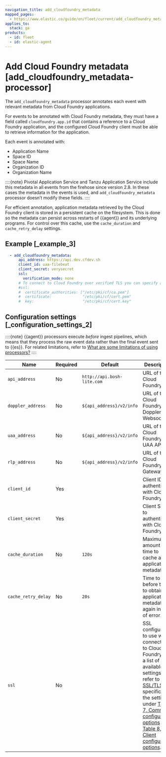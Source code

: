 ```yaml
---
navigation_title: add_cloudfoundry_metadata
mapped_pages:
  - https://www.elastic.co/guide/en/fleet/current/add_cloudfoundry_metadata-processor.html
applies_to:
  stack: ga
products:
  - id: fleet
  - id: elastic-agent
---
```


# Add Cloud Foundry metadata [add_cloudfoundry_metadata-processor]


The `add_cloudfoundry_metadata` processor annotates each event with relevant metadata from Cloud Foundry applications.

For events to be annotated with Cloud Foundry metadata, they must have a field called `cloudfoundry.app.id` that contains a reference to a Cloud Foundry application, and the configured Cloud Foundry client must be able to retrieve information for the application.

Each event is annotated with:

* Application Name
* Space ID
* Space Name
* Organization ID
* Organization Name

::::{note}
Pivotal Application Service and Tanzu Application Service include this metadata in all events from the firehose since version 2.8. In these cases the metadata in the events is used, and `add_cloudfoundry_metadata` processor doesn’t modify these fields.
::::


For efficient annotation, application metadata retrieved by the Cloud Foundry client is stored in a persistent cache on the filesystem. This is done so the metadata can persist across restarts of {{agent}} and its underlying programs. For control over this cache, use the `cache_duration` and `cache_retry_delay` settings.


## Example [_example_3]

```yaml
  - add_cloudfoundry_metadata:
      api_address: https://api.dev.cfdev.sh
      client_id: uaa-filebeat
      client_secret: verysecret
      ssl:
        verification_mode: none
      # To connect to Cloud Foundry over verified TLS you can specify a client and CA certificate.
      #ssl:
      #  certificate_authorities: ["/etc/pki/cf/ca.pem"]
      #  certificate:              "/etc/pki/cf/cert.pem"
      #  key:                      "/etc/pki/cf/cert.key"
```


## Configuration settings [_configuration_settings_2]

::::{note}
{{agent}} processors execute *before* ingest pipelines, which means that they process the raw event data rather than the final event sent to {{es}}. For related limitations, refer to [What are some limitations of using processors?](/reference/fleet/agent-processors.md#limitations)
::::


| Name | Required | Default | Description |
| --- | --- | --- | --- |
| `api_address` | No | `http://api.bosh-lite.com` | URL of the Cloud Foundry API. |
| `doppler_address` | No | `${api_address}/v2/info` | URL of the Cloud Foundry Doppler Websocket. |
| `uaa_address` | No | `${api_address}/v2/info` | URL of the Cloud Foundry UAA API. |
| `rlp_address` | No | `${api_address}/v2/info` | URL of the Cloud Foundry RLP Gateway. |
| `client_id` | Yes |  | Client ID to authenticate with Cloud Foundry. |
| `client_secret` | Yes |  | Client Secret to authenticate with Cloud Foundry. |
| `cache_duration` | No | `120s` | Maximum amount of time to cache an application’s metadata. |
| `cache_retry_delay` | No | `20s` | Time to wait before trying to obtain an application’s metadata again in case of error. |
| `ssl` | No |  | SSL configuration to use when connecting to Cloud Foundry. For a list of available settings, refer to [SSL/TLS](/reference/fleet/elastic-agent-ssl-configuration.md), specifically the settings under [Table 7, Common configuration options](/reference/fleet/elastic-agent-ssl-configuration.md#common-ssl-options) and [Table 8, Client configuration options](/reference/fleet/elastic-agent-ssl-configuration.md#client-ssl-options). |

